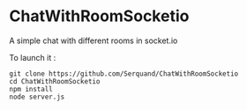 # ChatWithRoomSocketio
A simple chat with different rooms in socket.io

To launch it :
```
git clone https://github.com/Serquand/ChatWithRoomSocketio
cd ChatWithRoomSocketio
npm install
node server.js
```